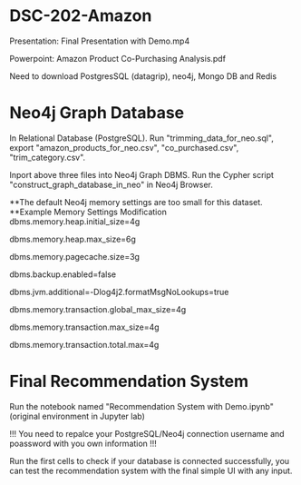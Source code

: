 # DSC-202-Amazon
Presentation: Final Presentation with Demo.mp4

Powerpoint: Amazon Product Co-Purchasing Analysis.pdf

Need to download PostgresSQL (datagrip), neo4j, Mongo DB and Redis

# Neo4j Graph Database
In Relational Database (PostgreSQL). Run "trimming_data_for_neo.sql", export "amazon_products_for_neo.csv", "co_purchased.csv", "trim_category.csv". 

Inport above three files into Neo4j Graph DBMS. Run the Cypher script "construct_graph_database_in_neo" in Neo4j Browser. 


**The default Neo4j memory settings are too small for this dataset. 
**Example Memory Settings Modification
dbms.memory.heap.initial_size=4g

dbms.memory.heap.max_size=6g

dbms.memory.pagecache.size=3g

dbms.backup.enabled=false

dbms.jvm.additional=-Dlog4j2.formatMsgNoLookups=true

dbms.memory.transaction.global_max_size=4g

dbms.memory.transaction.max_size=4g

dbms.memory.transaction.total.max=4g



# Final Recommendation System

Run the notebook named "Recommendation System with Demo.ipynb" (original environment in Jupyter lab)

!!! You need to repalce your PostgreSQL/Neo4j connection username and poassword with you own information !!!

Run the first cells to check if your database is connected successfully, you can test the recommendation system with the final simple UI with any input.
